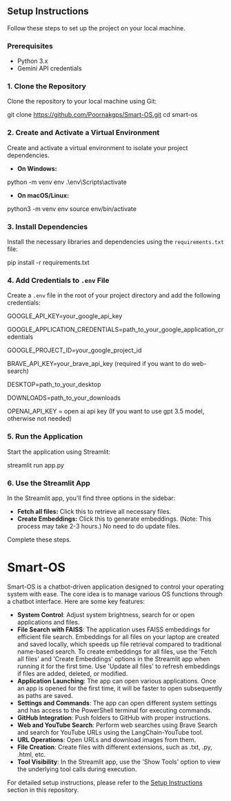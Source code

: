 ## Setup Instructions

Follow these steps to set up the project on your local machine.

### Prerequisites

- Python 3.x
- Gemini API credentials

### 1. Clone the Repository

Clone the repository to your local machine using Git:

git clone https://github.com/Poornakgps/Smart-OS.git
cd smart-os

### 2. Create and Activate a Virtual Environment

Create and activate a virtual environment to isolate your project dependencies.

- **On Windows:**

python -m venv env
.\env\Scripts\activate

- **On macOS/Linux:**

python3 -m venv env
source env/bin/activate

### 3. Install Dependencies

Install the necessary libraries and dependencies using the `requirements.txt` file:

pip install -r requirements.txt

### 4. Add Credentials to `.env` File

Create a `.env` file in the root of your project directory and add the following credentials:

GOOGLE_API_KEY=your_google_api_key

GOOGLE_APPLICATION_CREDENTIALS=path_to_your_google_application_credentials

GOOGLE_PROJECT_ID=your_google_project_id

BRAVE_API_KEY=your_brave_api_key (required if you want to do web-search)

DESKTOP=path_to_your_desktop

DOWNLOADS=path_to_your_downloads

OPENAI_API_KEY = open ai api key (If you want to use gpt 3.5 model, otherwise not needed)

### 5. Run the Application

Start the application using Streamlit:

streamlit run app.py

### 6. Use the Streamlit App

In the Streamlit app, you'll find three options in the sidebar:

- **Fetch all files:** Click this to retrieve all necessary files.
- **Create Embeddings:** Click this to generate embeddings. (Note: This process may take 2-3 hours.)
 No need to do update files.

Complete these steps.

# Smart-OS

Smart-OS is a chatbot-driven application designed to control your operating system with ease. The core idea is to manage various OS functions through a chatbot interface. Here are some key features:

- **System Control**: Adjust system brightness, search for or open applications and files.
- **File Search with FAISS**: The application uses FAISS embeddings for efficient file search. Embeddings for all files on your laptop are created and saved locally, which speeds up file retrieval compared to traditional name-based search. To create embeddings for all files, use the 'Fetch all files' and 'Create Embeddings' options in the Streamlit app when running it for the first time. Use 'Update all files' to refresh embeddings if files are added, deleted, or modified.
- **Application Launching**: The app can open various applications. Once an app is opened for the first time, it will be faster to open subsequently as paths are saved.
- **Settings and Commands**: The app can open different system settings and has access to the PowerShell terminal for executing commands.
- **GitHub Integration**: Push folders to GitHub with proper instructions.
- **Web and YouTube Search**: Perform web searches using Brave Search and search for YouTube URLs using the LangChain-YouTube tool.
- **URL Operations**: Open URLs and download images from them.
- **File Creation**: Create files with different extensions, such as .txt, .py, .html, etc.
- **Tool Visibility**: In the Streamlit app, use the 'Show Tools' option to view the underlying tool calls during execution.

For detailed setup instructions, please refer to the [Setup Instructions](#setup-instructions) section in this repository.


